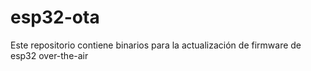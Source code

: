 # esp32-ota
Este repositorio contiene binarios para la actualización de firmware de esp32 over-the-air
